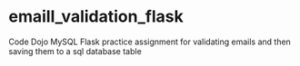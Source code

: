 # emaill_validation_flask
Code Dojo MySQL Flask practice assignment for validating emails and then saving them to a sql database table
